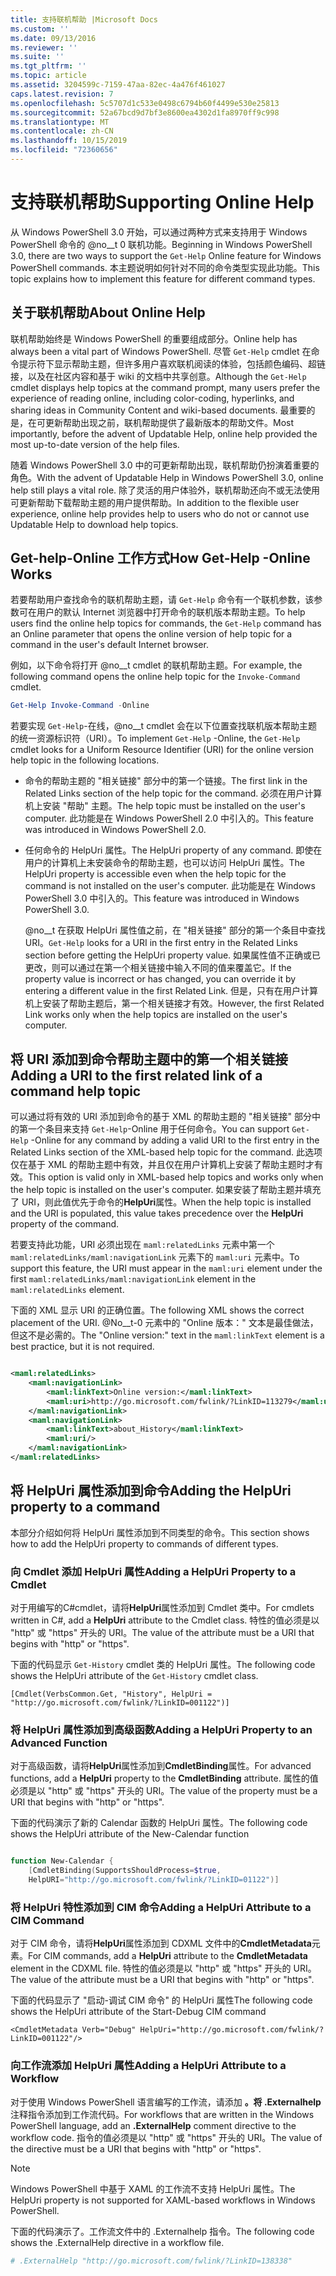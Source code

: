 ```yaml
---
title: 支持联机帮助 |Microsoft Docs
ms.custom: ''
ms.date: 09/13/2016
ms.reviewer: ''
ms.suite: ''
ms.tgt_pltfrm: ''
ms.topic: article
ms.assetid: 3204599c-7159-47aa-82ec-4a476f461027
caps.latest.revision: 7
ms.openlocfilehash: 5c5707d1c533e0498c6794b60f4499e530e25813
ms.sourcegitcommit: 52a67bcd9d7bf3e8600ea4302d1fa8970ff9c998
ms.translationtype: MT
ms.contentlocale: zh-CN
ms.lasthandoff: 10/15/2019
ms.locfileid: "72360656"
---
```

# <a name="supporting-online-help"></a><span data-ttu-id="e4098-102">支持联机帮助</span><span class="sxs-lookup"><span data-stu-id="e4098-102">Supporting Online Help</span></span>

<span data-ttu-id="e4098-103">从 Windows PowerShell 3.0 开始，可以通过两种方式来支持用于 Windows PowerShell 命令的 @no__t 0 联机功能。</span><span class="sxs-lookup"><span data-stu-id="e4098-103">Beginning in Windows PowerShell 3.0, there are two ways to support the `Get-Help` Online feature for Windows PowerShell commands.</span></span> <span data-ttu-id="e4098-104">本主题说明如何针对不同的命令类型实现此功能。</span><span class="sxs-lookup"><span data-stu-id="e4098-104">This topic explains how to implement this feature for different command types.</span></span>

## <a name="about-online-help"></a><span data-ttu-id="e4098-105">关于联机帮助</span><span class="sxs-lookup"><span data-stu-id="e4098-105">About Online Help</span></span>

<span data-ttu-id="e4098-106">联机帮助始终是 Windows PowerShell 的重要组成部分。</span><span class="sxs-lookup"><span data-stu-id="e4098-106">Online help has always been a vital part of Windows PowerShell.</span></span> <span data-ttu-id="e4098-107">尽管 `Get-Help` cmdlet 在命令提示符下显示帮助主题，但许多用户喜欢联机阅读的体验，包括颜色编码、超链接，以及在社区内容和基于 wiki 的文档中共享创意。</span><span class="sxs-lookup"><span data-stu-id="e4098-107">Although the `Get-Help` cmdlet displays help topics at the command prompt, many users prefer the experience of reading online, including color-coding, hyperlinks, and sharing ideas in Community Content and wiki-based documents.</span></span> <span data-ttu-id="e4098-108">最重要的是，在可更新帮助出现之前，联机帮助提供了最新版本的帮助文件。</span><span class="sxs-lookup"><span data-stu-id="e4098-108">Most importantly, before the advent of Updatable Help, online help provided the most up-to-date version of the help files.</span></span>

<span data-ttu-id="e4098-109">随着 Windows PowerShell 3.0 中的可更新帮助出现，联机帮助仍扮演着重要的角色。</span><span class="sxs-lookup"><span data-stu-id="e4098-109">With the advent of Updatable Help in Windows PowerShell 3.0, online help still plays a vital role.</span></span> <span data-ttu-id="e4098-110">除了灵活的用户体验外，联机帮助还向不或无法使用可更新帮助下载帮助主题的用户提供帮助。</span><span class="sxs-lookup"><span data-stu-id="e4098-110">In addition to the flexible user experience, online help provides help to users who do not or cannot use Updatable Help to download help topics.</span></span>

## <a name="how-get-help--online-works"></a><span data-ttu-id="e4098-111">Get-help-Online 工作方式</span><span class="sxs-lookup"><span data-stu-id="e4098-111">How Get-Help -Online Works</span></span>

<span data-ttu-id="e4098-112">若要帮助用户查找命令的联机帮助主题，请 `Get-Help` 命令有一个联机参数，该参数可在用户的默认 Internet 浏览器中打开命令的联机版本帮助主题。</span><span class="sxs-lookup"><span data-stu-id="e4098-112">To help users find the online help topics for commands, the `Get-Help` command has an Online parameter that opens the online version of help topic for a command in the user's default Internet browser.</span></span>

<span data-ttu-id="e4098-113">例如，以下命令将打开 @no__t cmdlet 的联机帮助主题。</span><span class="sxs-lookup"><span data-stu-id="e4098-113">For example, the following command opens the online help topic for the `Invoke-Command` cmdlet.</span></span>

```powershell
Get-Help Invoke-Command -Online
```

<span data-ttu-id="e4098-114">若要实现 `Get-Help`-在线，@no__t cmdlet 会在以下位置查找联机版本帮助主题的统一资源标识符（URI）。</span><span class="sxs-lookup"><span data-stu-id="e4098-114">To implement `Get-Help` -Online, the `Get-Help` cmdlet looks for a Uniform Resource Identifier (URI) for the online version help topic in the following locations.</span></span>

- <span data-ttu-id="e4098-115">命令的帮助主题的 "相关链接" 部分中的第一个链接。</span><span class="sxs-lookup"><span data-stu-id="e4098-115">The first link in the Related Links section of the help topic for the command.</span></span> <span data-ttu-id="e4098-116">必须在用户计算机上安装 "帮助" 主题。</span><span class="sxs-lookup"><span data-stu-id="e4098-116">The help topic must be installed on the user's computer.</span></span> <span data-ttu-id="e4098-117">此功能是在 Windows PowerShell 2.0 中引入的。</span><span class="sxs-lookup"><span data-stu-id="e4098-117">This feature was introduced in Windows PowerShell 2.0.</span></span>

- <span data-ttu-id="e4098-118">任何命令的 HelpUri 属性。</span><span class="sxs-lookup"><span data-stu-id="e4098-118">The HelpUri property of any command.</span></span> <span data-ttu-id="e4098-119">即使在用户的计算机上未安装命令的帮助主题，也可以访问 HelpUri 属性。</span><span class="sxs-lookup"><span data-stu-id="e4098-119">The HelpUri property is accessible even when the help topic for the command is not installed on the user's computer.</span></span> <span data-ttu-id="e4098-120">此功能是在 Windows PowerShell 3.0 中引入的。</span><span class="sxs-lookup"><span data-stu-id="e4098-120">This feature was introduced in Windows PowerShell 3.0.</span></span>

  <span data-ttu-id="e4098-121">@no__t 在获取 HelpUri 属性值之前，在 "相关链接" 部分的第一个条目中查找 URI。</span><span class="sxs-lookup"><span data-stu-id="e4098-121">`Get-Help` looks for a URI in the first entry in the Related Links section before getting the HelpUri property value.</span></span> <span data-ttu-id="e4098-122">如果属性值不正确或已更改，则可以通过在第一个相关链接中输入不同的值来覆盖它。</span><span class="sxs-lookup"><span data-stu-id="e4098-122">If the property value is incorrect or has changed, you can override it by entering a different value in the first Related Link.</span></span> <span data-ttu-id="e4098-123">但是，只有在用户计算机上安装了帮助主题后，第一个相关链接才有效。</span><span class="sxs-lookup"><span data-stu-id="e4098-123">However, the first Related Link works only when the help topics are installed on the user's computer.</span></span>

## <a name="adding-a-uri-to-the-first-related-link-of-a-command-help-topic"></a><span data-ttu-id="e4098-124">将 URI 添加到命令帮助主题中的第一个相关链接</span><span class="sxs-lookup"><span data-stu-id="e4098-124">Adding a URI to the first related link of a command help topic</span></span>

<span data-ttu-id="e4098-125">可以通过将有效的 URI 添加到命令的基于 XML 的帮助主题的 "相关链接" 部分中的第一个条目来支持 `Get-Help`-Online 用于任何命令。</span><span class="sxs-lookup"><span data-stu-id="e4098-125">You can support `Get-Help` -Online for any command by adding a valid URI to the first entry in the Related Links section of the XML-based help topic for the command.</span></span> <span data-ttu-id="e4098-126">此选项仅在基于 XML 的帮助主题中有效，并且仅在用户计算机上安装了帮助主题时才有效。</span><span class="sxs-lookup"><span data-stu-id="e4098-126">This option is valid only in XML-based help topics and works only when the help topic is installed on the user's computer.</span></span> <span data-ttu-id="e4098-127">如果安装了帮助主题并填充了 URI，则此值优先于命令的**HelpUri**属性。</span><span class="sxs-lookup"><span data-stu-id="e4098-127">When the help topic is installed and the URI is populated, this value takes precedence over the **HelpUri** property of the command.</span></span>

<span data-ttu-id="e4098-128">若要支持此功能，URI 必须出现在 `maml:relatedLinks` 元素中第一个 `maml:relatedLinks/maml:navigationLink` 元素下的 `maml:uri` 元素中。</span><span class="sxs-lookup"><span data-stu-id="e4098-128">To support this feature, the URI must appear in the `maml:uri` element under the first `maml:relatedLinks/maml:navigationLink` element in the `maml:relatedLinks` element.</span></span>

<span data-ttu-id="e4098-129">下面的 XML 显示 URI 的正确位置。</span><span class="sxs-lookup"><span data-stu-id="e4098-129">The following XML shows the correct placement of the URI.</span></span> <span data-ttu-id="e4098-130">@No__t-0 元素中的 "Online 版本：" 文本是最佳做法，但这不是必需的。</span><span class="sxs-lookup"><span data-stu-id="e4098-130">The "Online version:" text in the `maml:linkText` element is a best practice, but it is not required.</span></span>

```xml

<maml:relatedLinks>
    <maml:navigationLink>
        <maml:linkText>Online version:</maml:linkText>
        <maml:uri>http://go.microsoft.com/fwlink/?LinkID=113279</maml:uri>
    </maml:navigationLink>
    <maml:navigationLink>
        <maml:linkText>about_History</maml:linkText>
        <maml:uri/>
    </maml:navigationLink>
</maml:relatedLinks>
```

## <a name="adding-the-helpuri-property-to-a-command"></a><span data-ttu-id="e4098-131">将 HelpUri 属性添加到命令</span><span class="sxs-lookup"><span data-stu-id="e4098-131">Adding the HelpUri property to a command</span></span>

<span data-ttu-id="e4098-132">本部分介绍如何将 HelpUri 属性添加到不同类型的命令。</span><span class="sxs-lookup"><span data-stu-id="e4098-132">This section shows how to add the HelpUri property to commands of different types.</span></span>

### <a name="adding-a-helpuri-property-to-a-cmdlet"></a><span data-ttu-id="e4098-133">向 Cmdlet 添加 HelpUri 属性</span><span class="sxs-lookup"><span data-stu-id="e4098-133">Adding a HelpUri Property to a Cmdlet</span></span>

<span data-ttu-id="e4098-134">对于用编写的C#cmdlet，请将**HelpUri**属性添加到 Cmdlet 类中。</span><span class="sxs-lookup"><span data-stu-id="e4098-134">For cmdlets written in C#, add a **HelpUri** attribute to the Cmdlet class.</span></span> <span data-ttu-id="e4098-135">特性的值必须是以 "http" 或 "https" 开头的 URI。</span><span class="sxs-lookup"><span data-stu-id="e4098-135">The value of the attribute must be a URI that begins with "http" or "https".</span></span>

<span data-ttu-id="e4098-136">下面的代码显示 `Get-History` cmdlet 类的 HelpUri 属性。</span><span class="sxs-lookup"><span data-stu-id="e4098-136">The following code shows the HelpUri attribute of the `Get-History` cmdlet class.</span></span>

```
[Cmdlet(VerbsCommon.Get, "History", HelpUri = "http://go.microsoft.com/fwlink/?LinkID=001122")]
```

### <a name="adding-a-helpuri-property-to-an-advanced-function"></a><span data-ttu-id="e4098-137">将 HelpUri 属性添加到高级函数</span><span class="sxs-lookup"><span data-stu-id="e4098-137">Adding a HelpUri Property to an Advanced Function</span></span>

<span data-ttu-id="e4098-138">对于高级函数，请将**HelpUri**属性添加到**CmdletBinding**属性。</span><span class="sxs-lookup"><span data-stu-id="e4098-138">For advanced functions, add a **HelpUri** property to the **CmdletBinding** attribute.</span></span> <span data-ttu-id="e4098-139">属性的值必须是以 "http" 或 "https" 开头的 URI。</span><span class="sxs-lookup"><span data-stu-id="e4098-139">The value of the property must be a URI that begins with "http" or "https".</span></span>

<span data-ttu-id="e4098-140">下面的代码演示了新的 Calendar 函数的 HelpUri 属性。</span><span class="sxs-lookup"><span data-stu-id="e4098-140">The following code shows the HelpUri attribute of the New-Calendar function</span></span>

```powershell

function New-Calendar {
    [CmdletBinding(SupportsShouldProcess=$true,
    HelpURI="http://go.microsoft.com/fwlink/?LinkID=01122")]
```

### <a name="adding-a-helpuri-attribute-to-a-cim-command"></a><span data-ttu-id="e4098-141">将 HelpUri 特性添加到 CIM 命令</span><span class="sxs-lookup"><span data-stu-id="e4098-141">Adding a HelpUri Attribute to a CIM Command</span></span>

<span data-ttu-id="e4098-142">对于 CIM 命令，请将**HelpUri**属性添加到 CDXML 文件中的**CmdletMetadata**元素。</span><span class="sxs-lookup"><span data-stu-id="e4098-142">For CIM commands, add a **HelpUri** attribute to the **CmdletMetadata** element in the CDXML file.</span></span> <span data-ttu-id="e4098-143">特性的值必须是以 "http" 或 "https" 开头的 URI。</span><span class="sxs-lookup"><span data-stu-id="e4098-143">The value of the attribute must be a URI that begins with "http" or "https".</span></span>

<span data-ttu-id="e4098-144">下面的代码显示了 "启动-调试 CIM 命令" 的 HelpUri 属性</span><span class="sxs-lookup"><span data-stu-id="e4098-144">The following code shows the HelpUri attribute of the Start-Debug CIM command</span></span>

```
<CmdletMetadata Verb="Debug" HelpUri="http://go.microsoft.com/fwlink/?LinkID=001122"/>
```

### <a name="adding-a-helpuri-attribute-to-a-workflow"></a><span data-ttu-id="e4098-145">向工作流添加 HelpUri 属性</span><span class="sxs-lookup"><span data-stu-id="e4098-145">Adding a HelpUri Attribute to a Workflow</span></span>

<span data-ttu-id="e4098-146">对于使用 Windows PowerShell 语言编写的工作流，请添加 **。将 .Externalhelp**注释指令添加到工作流代码。</span><span class="sxs-lookup"><span data-stu-id="e4098-146">For workflows that are written in the Windows PowerShell language, add an **.ExternalHelp** comment directive to the workflow code.</span></span> <span data-ttu-id="e4098-147">指令的值必须是以 "http" 或 "https" 开头的 URI。</span><span class="sxs-lookup"><span data-stu-id="e4098-147">The value of the directive must be a URI that begins with "http" or "https".</span></span>

> [!NOTE]
> <span data-ttu-id="e4098-148">Windows PowerShell 中基于 XAML 的工作流不支持 HelpUri 属性。</span><span class="sxs-lookup"><span data-stu-id="e4098-148">The HelpUri property is not supported for XAML-based workflows in Windows PowerShell.</span></span>

<span data-ttu-id="e4098-149">下面的代码演示了。工作流文件中的 .Externalhelp 指令。</span><span class="sxs-lookup"><span data-stu-id="e4098-149">The following code shows the .ExternalHelp directive in a workflow file.</span></span>

```powershell
# .ExternalHelp "http://go.microsoft.com/fwlink/?LinkID=138338"
```